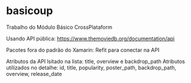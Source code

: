 # basicoup
Trabalho do Módulo Básico CrossPlataform

Usando API pública:
https://www.themoviedb.org/documentation/api

Pacotes fora do padrão do Xamarin: 
Refit para conectar na API

Atributos da API lsitado na lista:
title, overview e backdrop_path
Atributos utilizados no detalhe:
id, title, popularity, poster_path, backdrop_path, overview, release_date
 
